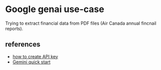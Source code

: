 # Google genai use-case
Trying to extract financial data from PDF files (Air Canada annual fincnail reports).


## references
- [how to create API key](https://aistudio.google.com/api-keys)
- [Gemini quick start](https://ai.google.dev/gemini-api/docs/quickstart)
